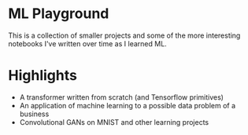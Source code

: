 # ML Playground
This is a collection of smaller projects and some of the more interesting notebooks I've written over time as I learned ML. 
# Highlights
- A transformer written from scratch (and Tensorflow primitives)
- An application of machine learning to a possible data problem of a business
- Convolutional GANs on MNIST and other learning projects
